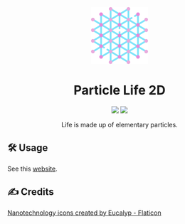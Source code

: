<p align="center">
	<img src="./public/icon.png" height="128">
</p>

<h1 align="center">
	Particle Life 2D
</h1>

<p align="center">
	<img src="https://img.shields.io/badge/made_in-Vietnam-e11d48">
	<img src="https://img.shields.io/github/package-json/v/tientq64/particle-life-2d?color=16a34a">
</p>

<p align="center">
	Life is made up of elementary particles.
</p>

## 🛠️ Usage

See this [website](https://particle-life-2d.vercel.app).

## ✍️ Credits

<a href="https://www.flaticon.com/free-icons/nanotechnology" title="nanotechnology icons">
	Nanotechnology icons created by Eucalyp - Flaticon
</a>
